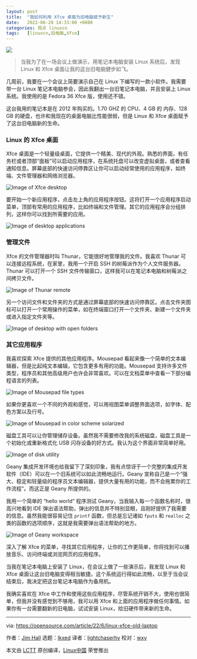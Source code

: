 ```yaml
---
layout: post
title:	"我如何利用 Xfce 桌面为旧电脑赋予新生"
date:	2022-06-20 14:33:00 +0800 
categories:	观点 linuxcn 
tags:	[linuxcn,旧电脑,Xfce]
---
```



![](/Asserts/Images/album/202206/20/143325vfdibhvv22qvddiv.jpg)



> 
> 当我为了在一场会议上做演示，用笔记本电脑安装 Linux 系统后，发现 Linux 和 Xfce 桌面让我的这台旧电脑健步如飞。
> 
> 
> 


几周前，我要在一个会议上简要演示自己在 Linux 下编写的一款小软件。我需要带一台 Linux 笔记本电脑参会，因此我翻出一台旧笔记本电脑，并且安装上 Linux 系统。我使用的是 Fedora 36 Xfce 版，使用还不错。


这台我用的笔记本是在 2012 年购买的。1.70 GHZ 的 CPU、4 GB 的 内存、128 GB 的硬盘，也许和我现在的桌面电脑比性能很弱，但是 Linux 和 Xfce 桌面赋予了这台旧电脑新的生命。


### Linux 的 Xfce 桌面


Xfce 桌面是一个轻量级桌面，它提供一个精美、现代的外观。熟悉的界面，有任务栏或者顶部“面板”可以启动应用程序，在系统托盘可以改变虚拟桌面，或者查看通知信息。屏幕底部的快速访问停靠区让你可以启动经常使用的应用程序，如终端、文件管理器和网络浏览器。


![Image of Xfce desktop](/Asserts/Images/album/202206/20/143458auvuzsl9sli3bvlg.jpg)


要开始一个新应用程序，点击左上角的应用程序按钮。这将打开一个应用程序启动菜单，顶部有常用的应用程序，比如终端和文件管理。其它的应用程序会分组排列，这样你可以找到所需要的应用。


![Image of desktop applications](/Asserts/Images/album/202206/20/143333yge6ctggt5etetxt.png)


### 管理文件


Xfce 的文件管理器时叫 Thunar，它能很好地管理我的文件。我喜欢 Thunar 可以连接远程系统，在家里，我用一个开启 SSH 的树莓派作为个人文件服务器。Thunar 可以打开一个 SSH 文件传输窗口，这样我可以在笔记本电脑和树莓派之间拷贝文件。


![Image of Thunar remote](/Asserts/Images/album/202206/20/143333bfeckrrkx34izb4z.png)


另一个访问文件和文件夹的方式是通过屏幕底部的快速访问停靠区。点击文件夹图标可以打开一个常用操作的菜单，如在终端窗口打开一个文件夹、新建一个文件夹或进入指定文件夹等。


![Image of desktop with open folders](/Asserts/Images/album/202206/20/143334c6gnlt7insgnlnc5.png)


### 其它应用程序


我喜欢探索 Xfce 提供的其他应用程序。Mousepad 看起来像一个简单的文本编辑器，但是比起纯文本编辑，它包含更多有用的功能。Mousepad 支持许多文件类型，程序员和其他高级用户也许会非常喜欢。可以在文档菜单中查看一下部分编程语言的列表。


![Image of Mousepad file types](/Asserts/Images/album/202206/20/143334r9qb49qz79cb9kks.png)


如果你更喜欢一个不同的外观和感觉，可以用视图菜单调整界面选项，如字体、配色方案以及行号。


![Image of Mousepad in color scheme solarized](/Asserts/Images/album/202206/20/143335b6db6bc6ju4eodof.png)


磁盘工具可以让你管理储存设备。虽然我不需要修改我的系统磁盘，磁盘工具是一个初始化或重新格式化 USB 闪存设备的好方式。我认为这个界面非常简单好用。


![Image of disk utility](/Asserts/Images/album/202206/20/143335m129na994m418k9n.png)


Geany 集成开发环境也给我留下了深刻印象，我有点惊讶于一个完整的集成开发软件（IDE）可以在一个旧系统可以如此流畅地运行。Geany 宣称自己是一个“强大、稳定和轻量级的程序员文本编辑器，提供大量有用的功能，而不会拖累你的工作流程”。而这正是 Geany 所提供的。


我用一个简单的 “hello world” 程序测试 Geany，当我输入每一个函数名称时，很高兴地看到 IDE 弹出语法帮助，弹出的信息并不特别显眼，且刚好提供了我需要的信息。虽然我能很容易记住 `printf` 函数，但总是忘记诸如 `fputs` 和 `realloc` 之类的函数的选项顺序，这就是我需要弹出语法帮助的地方。


![Image of Geany workspace](/Asserts/Images/album/202206/20/143335a2lm1zz1as2zkzyf.png)


深入了解 Xfce 的菜单，寻找其它应用程序，让你的工作更简单，你将找到可以播放音乐、访问终端或浏览网页的应用程序。


当我在笔记本电脑上安装了 Linux，在会议上做了一些演示后，我发现 Linux 和 Xfce 桌面让这台旧电脑变得相当敏捷。这个系统运行得如此流畅，以至于当会议结束后，我决定把这台笔记本电脑作为备用机。


我确实喜欢在 Xfce 中工作和使用这些应用程序，尽管系统开销不大，使用也很简单，但我并没有感觉到不够用，我可以用 Xfce 和上面的应用程序做任何事情。如果你有一台需要翻新的旧电脑，试试安装 Linux，给旧硬件带来新的生命。




---


via: <https://opensource.com/article/22/6/linux-xfce-old-laptop>


作者：[Jim Hall](https://opensource.com/users/jim-hall) 选题：[lkxed](https://github.com/lkxed) 译者：[lightchaserhy](https://github.com/lightchaserhy) 校对：[wxy](https://github.com/wxy)


本文由 [LCTT](https://github.com/LCTT/TranslateProject) 原创编译，[Linux中国](https://linux.cn/) 荣誉推出
